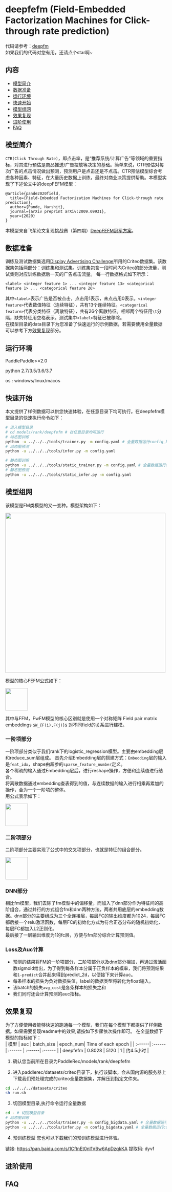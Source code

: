 # deepfefm (Field-Embedded Factorization Machines for Click-through rate prediction)

代码请参考：[deepfm](https://github.com/PaddlePaddle/PaddleRec/blob/master/models/rank/deepfm)  
如果我们的代码对您有用，还请点个star啊~  

## 内容

- [模型简介](#模型简介)
- [数据准备](#数据准备)
- [运行环境](#运行环境)
- [快速开始](#快速开始)
- [模型组网](#模型组网)
- [效果复现](#效果复现)
- [进阶使用](#进阶使用)
- [FAQ](#FAQ)

## 模型简介
`CTR(Click Through Rate)`，即点击率，是“推荐系统/计算广告”等领域的重要指标，对其进行预估是商品推送/广告投放等决策的基础。简单来说，CTR预估对每次广告的点击情况做出预测，预测用户是点击还是不点击。CTR预估模型综合考虑各种因素、特征，在大量历史数据上训练，最终对商业决策提供帮助。本模型实现了下述论文中的deepFEFM模型：

```text
@article{pande2020field,
  title={Field-Embedded Factorization Machines for Click-through rate prediction},
  author={Pande, Harshit},
  journal={arXiv preprint arXiv:2009.09931},
  year={2020}
}
```

本模型来自飞桨论文复现挑战赛（第四期）[DeepFEFM冠军方案](https://aistudio.baidu.com/aistudio/projectdetail/2253037?contributionType=1)。

## 数据准备

训练及测试数据集选用[Display Advertising Challenge](https://www.kaggle.com/c/criteo-display-ad-challenge/)所用的Criteo数据集。该数据集包括两部分：训练集和测试集。训练集包含一段时间内Criteo的部分流量，测试集则对应训练数据后一天的广告点击流量。
每一行数据格式如下所示：

```
<label> <integer feature 1> ... <integer feature 13> <categorical feature 1> ... <categorical feature 26>
```
其中```<label>```表示广告是否被点击，点击用1表示，未点击用0表示。```<integer feature>```代表数值特征（连续特征），共有13个连续特征。```<categorical feature>```代表分类特征（离散特征），共有26个离散特征。相邻两个特征用```\t```分隔，缺失特征用空格表示。测试集中```<label>```特征已被移除。  
在模型目录的data目录下为您准备了快速运行的示例数据，若需要使用全量数据可以参考下方[效果复现](#效果复现)部分。

## 运行环境

PaddlePaddle>=2.0

python 2.7/3.5/3.6/3.7

os : windows/linux/macos 

## 快速开始
本文提供了样例数据可以供您快速体验，在任意目录下均可执行。在deepfefm模型目录的快速执行命令如下： 
```bash
# 进入模型目录
# cd models/rank/deepfefm # 在任意目录均可运行
# 动态图训练
python -u ../../../tools/trainer.py -m config.yaml # 全量数据运行config_bigdata.yaml 
# 动态图预测
python -u ../../../tools/infer.py -m config.yaml 

# 静态图训练
python -u ../../../tools/static_trainer.py -m config.yaml # 全量数据运行config_bigdata.yaml 
# 静态图预测
python -u ../../../tools/static_infer.py -m config.yaml 
```

## 模型组网

该模型是FM类模型的又一变种。模型架构如下：

<img align="center" src=picture/architecture.png height=500></img>

模型的核心FEFM公式如下：

<img align="center" src=picture/equation.png height=70></img>

其中与FFM，FwFM模型的核心区别就是使用一个对称矩阵 Field pair matrix embeddings `$W_{F(i),F(j)}$` 对不同field的关系进行建模。

### 一阶项部分
一阶项部分类似于我们rank下的logistic_regression模型。主要由embedding层和reduce_sum层组成。
首先介绍Embedding层的搭建方式：`Embedding`层的输入是`feat_idx`，shape由超参的`sparse_feature_number`定义。  
各个稀疏的输入通过Embedding层后，进行reshape操作，方便和连续值进行结合。  
将离散数据通过embedding查表得到的值，与连续数据的输入进行相乘再累加的操作，合为一个一阶项的整体。  
用公式表示如下：  

<img align="center" src="picture/first_order.png" height=70>

### 二阶项部分
二阶项部分主要实现了公式中的交叉项部分，也就是特征的组合部分。

<img align="center" src="picture/second_order.png" height=70>

### DNN部分
相比fm模型，我们去除了fm模型中的偏移量，而加入了dnn部分作为特征间的高阶组合，通过并行的方式组合fm和dnn两种方法，两者共用底层的embedding数据。dnn部分的主要组成为三个全连接层，每层FC的输出维度都为1024，每层FC都后接一个relu激活函数，每层FC的初始化方式为符合正态分布的随机初始化，每层FC都加入L2正则化。    
最后接了一层输出维度为1的fc层，方便与fm部分综合计算预测值。  

### Loss及Auc计算
- 预测的结果将FM的一阶项部分，二阶项部分以及dnn部分相加，再通过激活函数sigmoid给出，为了得到每条样本分属于正负样本的概率，我们将预测结果和`1-predict`合并起来得到predict_2d，以便接下来计算auc。  
- 每条样本的损失为负对数损失值，label的数据类型将转化为float输入。  
- 该batch的损失`avg_cost`是各条样本的损失之和
- 我们同时还会计算预测的auc指标。

## 效果复现

为了方便使用者能够快速的跑通每一个模型，我们在每个模型下都提供了样例数据。如果需要复现readme中的效果,请按如下步骤依次操作即可。
在全量数据下模型的指标如下：  
| 模型 | auc | batch_size | epoch_num| Time of each epoch |
| :------| :------ | :------ | :------| :------ | 
| deepfefm | 0.8028 | 5120 | 1 | 约4.5小时 |

1. 确认您当前所在目录为PaddleRec/models/rank/deepfefm

2. 进入paddlerec/datasets/criteo目录下，执行该脚本，会从国内源的服务器上下载我们预处理完成的criteo全量数据集，并解压到指定文件夹。
``` bash
cd ../../../datasets/criteo
sh run.sh
```

3. 切回模型目录,执行命令运行全量数据
```bash
cd - # 切回模型目录
# 动态图训练
python -u ../../../tools/trainer.py -m config_bigdata.yaml # 全量数据运行config_bigdata.yaml 
python -u ../../../tools/infer.py -m config_bigdata.yaml # 全量数据运行config_bigdata.yaml 
```

4. 预训练模型
您也可以下载我们的预训练模型进行体验。

链接: https://pan.baidu.com/s/1CftnEt0nl1V6w6ApDzqkKA 提取码: dyvf

## 进阶使用

## FAQ
